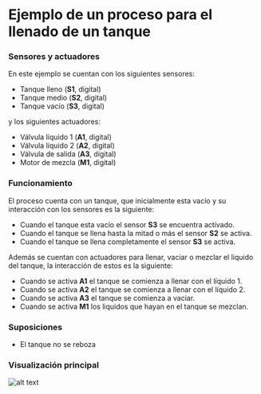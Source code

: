# Ejemplo de un proceso para el llenado de un tanque

### Sensores y actuadores
En este ejemplo se cuentan con los siguientes sensores:

+ Tanque lleno (**S1**, digital)
+ Tanque medio (**S2**, digital)
+ Tanque vacío (**S3**, digital)

y los siguientes actuadores:

+ Válvula líquido 1 (**A1**, digital)
+ Válvula líquido 2 (**A2**, digital)
+ Válvula de salida (**A3**, digital)
+ Motor de mezcla (**M1**, digital)

### Funcionamiento

El proceso cuenta con un tanque, que inicialmente esta vacío y su interacción con los sensores es la siguiente:
+ Cuando el tanque esta vacío el sensor **S3** se encuentra activado.
+ Cuando el tanque se llena hasta la mitad o más el sensor **S2** se activa.
+ Cuando el tanque se llena completamente el sensor **S3** se activa.

Además se cuentan con actuadores para llenar, vaciar o mezclar el liquido del tanque, la interacción de estos es la siguiente:
+ Cuando se activa **A1** el tanque se comienza a llenar con el líquido 1.
+ Cuando se activa **A2** el tanque se comienza a llenar con el líquido 2.
+ Cuando se activa **A3** el tanque se comienza a vaciar.
+ Cuando se activa **M1** los liquidos que hayan en el tanque se mezclan.

### Suposiciones

+ El tanque no se reboza

### Visualización principal

![alt text](https://github.com/cap-repositories/PLC_ava/blob/master/CODESYS/Procesos/Tanque_llenado/funcionamiento_tanque_llenado.gif "visualizacion")
